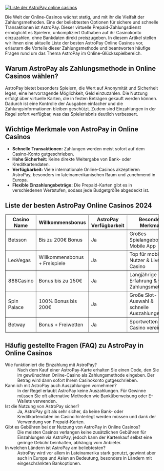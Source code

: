 [![Liste der AstroPay online casinos](https://123-caf.pages.dev/gitsignup.png)](https://vrmoo.ru/Bt82HjjY)

<p>Die Welt der Online-Casinos wächst stetig, und mit ihr die Vielfalt der Zahlungsmethoden. Eine der beliebtesten Optionen für sichere und schnelle Transaktionen ist AstroPay. Dieser virtuelle Prepaid-Zahlungsdienst ermöglicht es Spielern, unkompliziert Guthaben auf ihr Casinokonto einzuzahlen, ohne Bankdaten direkt preiszugeben. In diesem Artikel stellen wir Ihnen eine aktuelle Liste der besten AstroPay Online Casinos vor, erläutern die Vorteile dieser Zahlungsmethode und beantworten häufige Fragen rund um das Thema AstroPay im Online-Glücksspielbereich.</p>  <h2>Warum AstroPay als Zahlungsmethode in Online Casinos wählen?</h2> <p>AstroPay bietet besonders Spielern, die Wert auf Anonymität und Sicherheit legen, eine hervorragende Möglichkeit, Geld einzuzahlen. Die Nutzung erfolgt über virtuelle Karten, die in festen Beträgen gekauft werden können. Dadurch ist eine Kontrolle der Ausgaben einfacher und die Zahlungsinformationen bleiben geschützt. Zudem sind Einzahlungen in der Regel sofort verfügbar, was das Spielerlebnis deutlich verbessert.</p>  <h2>Wichtige Merkmale von AstroPay in Online Casinos</h2> <ul> <li><strong>Schnelle Transaktionen:</strong> Zahlungen werden meist sofort auf dem Casino-Konto gutgeschrieben.</li> <li><strong>Hohe Sicherheit:</strong> Keine direkte Weitergabe von Bank- oder Kreditkartendaten.</li> <li><strong>Verfügbarkeit:</strong> Viele internationale Online-Casinos akzeptieren AstroPay, besonders im lateinamerikanischen Raum und zunehmend in Europa.</li> <li><strong>Flexible Einzahlungsbeträge:</strong> Die Prepaid-Karten gibt es in verschiedenen Wertstufen, sodass jede Budgetgröße abgedeckt ist.</li> </ul>  <h2>Liste der besten AstroPay Online Casinos 2024</h2> <table border="1" cellspacing="0" cellpadding="5"> <thead> <tr> <th>Casino Name</th> <th>Willkommensbonus</th> <th>AstroPay Verfügbarkeit</th> <th>Besondere Merkmale</th> </tr> </thead> <tbody> <tr> <td>Betsson</td> <td>Bis zu 200€ Bonus</td> <td>Ja</td> <td>Großes Spielangebot und Mobile App</td> </tr> <tr> <td>LeoVegas</td> <td>Willkommensbonus + Freispiele</td> <td>Ja</td> <td>Top für mobile Nutzer & Live-Casino</td> </tr> <tr> <td>888Casino</td> <td>Bonus bis zu 150€</td> <td>Ja</td> <td>Langjährige Erfahrung & viele Zahlungsmethoden</td> </tr> <tr> <td>Spin Palace</td> <td>100% Bonus bis 200€</td> <td>Ja</td> <td>Große Slot-Auswahl & schnelle Auszahlungen</td> </tr> <tr> <td>Betway</td> <td>Bonus + Freiwetten</td> <td>Ja</td> <td>Sportwetten & Casino vereint</td> </tr> </tbody> </table>  <h2>Häufig gestellte Fragen (FAQ) zu AstroPay in Online Casinos</h2> <dl> <dt>Wie funktioniert die Einzahlung mit AstroPay?</dt> <dd>Nach dem Kauf einer AstroPay-Karte erhalten Sie einen Code, den Sie im gewünschten Online-Casino als Zahlungsmethode eingeben. Der Betrag wird dann sofort Ihrem Casinokonto gutgeschrieben.</dd>  <dt>Kann ich mit AstroPay auch Auszahlungen vornehmen?</dt> <dd>In der Regel erlaubt AstroPay keine Auszahlungen. Für Gewinne müssen Sie oft alternative Methoden wie Banküberweisung oder E-Wallets verwenden.</dd>  <dt>Ist die Nutzung von AstroPay sicher?</dt> <dd>Ja, AstroPay gilt als sehr sicher, da keine Bank- oder Kreditkartendaten im Casino hinterlegt werden müssen und dank der Verwendung von Prepaid-Karten.</dd>  <dt>Gibt es Gebühren bei der Nutzung von AstroPay in Online Casinos?</dt> <dd>Die meisten Casinos verlangen keine zusätzlichen Gebühren für Einzahlungen via AstroPay, jedoch kann der Kartenkauf selbst eine geringe Gebühr beinhalten, abhängig vom Anbieter.</dd>  <dt>In welchen Ländern ist AstroPay am beliebtesten?</dt> <dd>AstroPay wird vor allem in Lateinamerika stark genutzt, gewinnt aber auch in Europa und Asien an Bedeutung, besonders in Ländern mit eingeschränkten Bankoptionen.</dd> </dl>